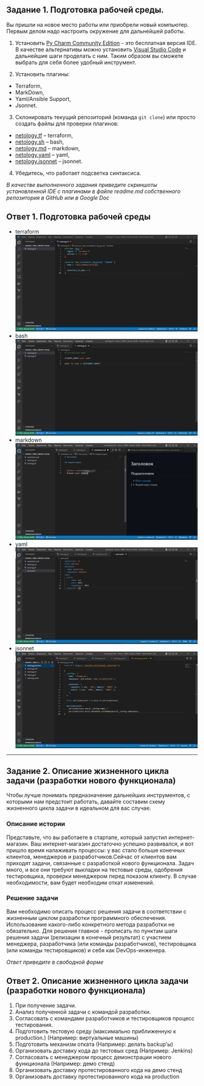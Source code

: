 ## Задание 1. Подготовка рабочей среды.

Вы пришли на новое место работы или приобрели новый компьютер. Первым делом надо настроить окружение для дальнейшей работы.

1. Установить [Py Charm Community Edition](https://www.jetbrains.com/ru-ru/pycharm/download/) - это бесплатная версия IDE.
В качестве альтернативы можно установить [Visual Studio Code](https://code.visualstudio.com/Download) и дальнейшие шаги проделать с ним. Таким образом вы сможете выбрать для себя более удобный инструмент.

2. Установить плагины:

- Terraform,
- MarkDown,
- Yaml/Ansible Support,
- Jsonnet.

3. Склонировать текущий репозиторий (команда `git clone`) или просто создать файлы для проверки плагинов:

- [netology.tf](https://github.com/netology-code/sysadm-homeworks/blob/devsys10/01-intro-01/netology.tf) – terraform,
- [netology.sh](https://github.com/netology-code/sysadm-homeworks/blob/devsys10/01-intro-01/netology.sh) – bash,
- [netology.md](https://github.com/netology-code/sysadm-homeworks/blob/devsys10/01-intro-01/netology.md) – markdown,
- [netology.yaml](https://github.com/netology-code/sysadm-homeworks/blob/devsys10/01-intro-01/netology.yaml) – yaml,
- [netology.jsonnet](https://github.com/netology-code/sysadm-homeworks/blob/devsys10/01-intro-01/netology.jsonnet)  – jsonnet.

4. Убедитесь, что работает подсветка синтаксиса.

*В качестве выполненного задания приведите скриншоты установленной IDE с плагинами в файле readme.md собственного репозитория в GitHub или в Google Doc*


## Ответ 1. Подготовка рабочей среды

- terraform ![terraform](img/terraform.png)
- bash ![bash](img/bash.png)
- markdown ![markdown](img/markdown.png)
- yaml ![yaml](img/yaml.png)
- jsonnet ![jsonnet](img/jsonnet.png)



----

## Задание 2. Описание жизненного цикла задачи (разработки нового функционала)

Чтобы лучше понимать предназначение дальнейших инструментов, с которыми нам предстоит работать, давайте 
составим схему жизненного цикла задачи в идеальном для вас случае.

### Описание истории

Представьте, что вы работаете в стартапе, который запустил интернет-магазин. Ваш интернет-магазин достаточно успешно развивался, и вот пришло время налаживать процессы: у вас стало больше конечных клиентов, менеджеров и разработчиков.Сейчас от клиентов вам приходят задачи, связанные с разработкой нового функционала. Задач много, и все они требуют выкладки на тестовые среды, одобрения тестировщика, проверки менеджером перед показом клиенту. В случае необходимости, вам будет необходим откат изменений. 

### Решение задачи

Вам необходимо описать процесс решения задачи в соответствии с жизненным циклом разработки программного обеспечения. Использование какого-либо конкретного метода разработки не обязательно. Для решения главное - прописать по пунктам шаги решения задачи (релизации в конечный результат) с участием менеджера, разработчика (или команды разработчиков), тестировщика (или команды тестировщиков) и себя как DevOps-инженера. 

*Ответ приведите в свободной форме*

## Ответ 2. Описание жизненного цикла задачи (разработки нового функционала)


1. При получение задачи.
2. Анализ полученной задачи с командой разработки.
3. Согласовать с командами разработчиков и тестировщиков процесс тестирования.
4. Подготовить тестовую среду (максимально приближенную к production.) (Например: виртуальные машины)
5. Подготовить механизм отката (Например: делать backup'ы)
6. Организовать доставку кода до тестовых сред (Например: Jenkins)
7. Согласовать с менеджером процесс демонстрации нового функционала (Например: демо стенд)
8. Организовать доставку протестированного кода на демо стенд
9. Организовать доставку протестированного кода на production